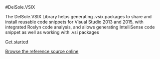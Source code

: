#DelSole.VSIX

The DelSole.VSIX Library helps generating .vsix packages to share and install reusable code snippets for Visual Studio 2013 and 2015, with integrated Roslyn code analysis, and allows generating IntelliSense code snippet as well as working with .vsi packages

[Get started](https://github.com/AlessandroDelSole/delsolevsix/blob/master/docs/GenerateVsixPackage.md)

[Browse the reference source online](http://delsolevsixrefsource.azurewebsites.net/)

